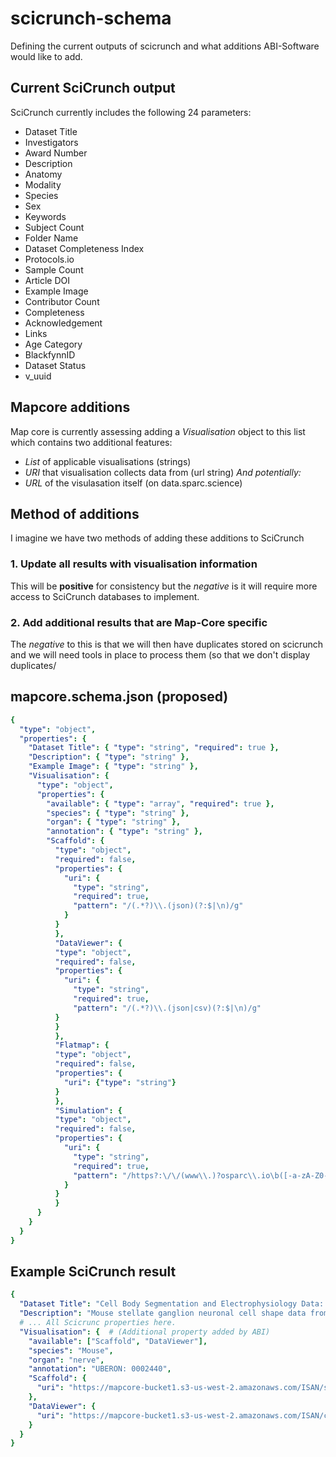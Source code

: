 # scicrunch-schema
Defining the current outputs of scicrunch and what additions ABI-Software would like to add. 

## Current SciCrunch output
SciCrunch currently includes the following 24 parameters:
- Dataset Title
- Investigators
- Award Number
- Description
- Anatomy
- Modality
- Species
- Sex
- Keywords
- Subject Count
- Folder Name
- Dataset Completeness Index
- Protocols.io
- Sample Count
- Article DOI
- Example Image
- Contributor Count
- Completeness
- Acknowledgement
- Links
- Age Category
- BlackfynnID
- Dataset Status
- v_uuid


## Mapcore additions
Map core is currently assessing adding a _Visualisation_ object to this list which contains two additional features:
- _List_ of applicable visualisations (strings)
- _URI_ that visualisation collects data from (url string)
_And potentially:_
- _URL_ of the visulasation itself (on data.sparc.science)

## Method of additions
I imagine we have two methods of adding these additions to SciCrunch
### 1. Update all results with visualisation information
This will be **positive** for consistency but the _negative_ is it will require more access to SciCrunch databases to implement.
### 2. Add additional results that are Map-Core specific
The *negative* to this is that we will then have duplicates stored on scicrunch and we will need tools in place to process them (so that we don't display duplicates/

## mapcore.schema.json (proposed)
```yaml
{
  "type": "object",
  "properties": {
    "Dataset Title": { "type": "string", "required": true },
    "Description": { "type": "string" },
    "Example Image": { "type": "string" },
    "Visualisation": {
      "type": "object",
      "properties": {
        "available": { "type": "array", "required": true },
        "species": { "type": "string" }, 
        "organ": { "type": "string" }, 
        "annotation": { "type": "string" }, 
        "Scaffold": {
          "type": "object", 
          "required": false,
          "properties": {
            "uri": {
              "type": "string", 
              "required": true,
              "pattern": "/(.*?)\\.(json)(?:$|\n)/g"
            }
          }
          },
          "DataViewer": {
          "type": "object", 
          "required": false,
          "properties": {
            "uri": {
              "type": "string", 
              "required": true,
              "pattern": "/(.*?)\\.(json|csv)(?:$|\n)/g"
          }
          }
          },
          "Flatmap": {
          "type": "object", 
          "required": false,
          "properties": {
            "uri": {"type": "string"}
          }
          },
          "Simulation": {
          "type": "object", 
          "required": false,
          "properties": {
            "uri": {
              "type": "string", 
              "required": true,
              "pattern": "/https?:\/\/(www\\.)?osparc\\.io\b([-a-zA-Z0-9@:%_\\+.~#?&//=]*)/g"
            }
          }
          }
      }
    }
  }
}
```
## Example SciCrunch result 
```yaml
{
  "Dataset Title": "Cell Body Segmentation and Electrophysiology Data: Stellate Ganglion",
  "Description": "Mouse stellate ganglion neuronal cell shape data from...",
  # ... All Scicrunc properties here.
  "Visualisation": {  # (Additional property added by ABI)
    "available": ["Scaffold", "DataViewer"],
    "species": "Mouse",
    "organ": "nerve",
    "annotation": "UBERON: 0002440",
    "Scaffold": {
      "uri": "https://mapcore-bucket1.s3-us-west-2.amazonaws.com/ISAN/scaffold/stellate/stellate_metadata.json",
    },
    "DataViewer": {
      "uri": "https://mapcore-bucket1.s3-us-west-2.amazonaws.com/ISAN/csv-data/stellate/directory-meta.json",
    }
  }
}
```
